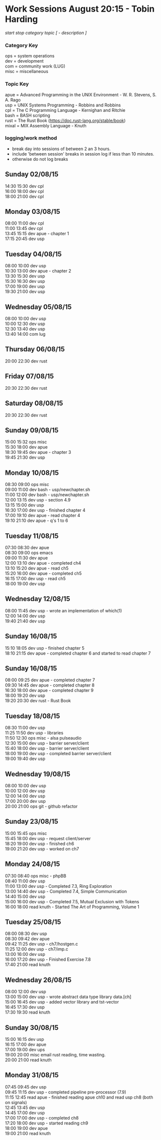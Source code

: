 Work Sessions August 20:15 - Tobin Harding  
=========================================  
_start stop category topic [ - description ]_  
  
### Category Key #  
ops = system operations  
dev = development  
com = community work (LUG)  
misc = miscellaneous  
  
### Topic Key #  
apue = Advanced Programming in the UNIX Environment - W. R. Stevens, S. A. Rago  
usp = UNIX Systems Programming - Robbins and Robbins  
cpl = The C Programming Language - Kernighan and Ritchie  
bash = BASH scripting  
rust = The Rust Book (https://doc.rust-lang.org/stable/book)  
mixal = MIX Assembly Language - Knuth  
  
### logging/work method #  
* break day into sessions of between 2 an 3 hours.  
* include 'between session' breaks in session log if less than 10 minutes.  
* otherwise do not log breaks  
  
Sunday 02/08/15  
---------------  
14:30 15:30 dev cpl  
16:00 18:00 dev cpl  
18:00 21:00 dev cpl  
  
Monday 03/08/15  
---------------  
08:00 11:00 dev cpl  
11:00 13:45 dev cpl  
13:45 15:15 dev apue - chapter 1  
17:15 20:45 dev usp  
  
Tuesday 04/08/15  
----------------  
08:00 10:00 dev usp  
10:30 13:00 dev apue - chapter 2  
13:30 15:30 dev usp  
15:30 16:30 dev usp  
17:00 19:00 dev usp  
19:30 21:00 dev usp  
  
Wednesday 05/08/15  
------------------  
08:00 10:00 dev usp  
10:00 12:30 dev usp  
12:30 13:40 dev usp  
13:40 14:00 com lug  
  
Thursday 06/08/15  
-----------------  
20:00 22:30 dev rust  
  
Friday 07/08/15  
---------------  
20:30 22:30 dev rust  
  
Saturday 08/08/15  
-----------------  
20:30 22:30 dev rust  
  
Sunday 09/08/15  
---------------  
15:00 15:32 ops misc  
15:30 18:00 dev apue  
18:30 19:45 dev apue - chapter 3  
19:45 21:30 dev usp  
  
Monday 10/08/15  
---------------  
08:30 09:00 ops misc  
09:00 11:00 dev bash - usp/newchapter.sh  
11:00 12:00 dev bash - usp/newchapter.sh  
12:00 13:15 dev usp - section 4.9  
13:15 15:00 dev usp  
16:30 17:00 dev usp - finished chapter 4  
17:00 19:10 dev apue - read chapter 4  
19:10 21:10 dev apue - q's 1 to 6  
  
Tuesday 11/08/15  
----------------  
07:30 08:30 dev apue  
08:30 09:00 ops emacs  
09:00 11:30 dev apue  
12:00 13:10 dev apue - completed ch4  
13:10 15:20 dev apue - read ch5  
15:20 16:00 dev apue - completed ch5  
16:15 17:00 dev usp - read ch5  
18:00 19:00 dev usp  
  
Wednesday 12/08/15  
------------------  
08:00 11:45 dev usp - wrote an implementation of which(1)  
12:00 14:00 dev usp  
19:40 21:40 dev usp  
  
Sunday 16/08/15  
---------------  
15:10 18:05 dev usp - finished chapter 5  
18:10 21:15 dev apue - completed chapter 6 and started to read chapter 7  
  
Sunday 16/08/15  
---------------  
08:00 09:25 dev apue - completed chapter 7  
09:30 14:45 dev apue - completed chapter 8  
16:30 18:00 dev apue - completed chapter 9  
18:00 19:20 dev usp  
19:20 20:30 dev rust - Rust Book  
  
Tuesday 18/08/15  
----------------  
08:30 11:00 dev usp  
11:25 11:50 dev usp - libraries  
11:50 12:30 ops misc - alsa pulseaudio  
12:30 15:00 dev usp - barrier server/client  
15:40 18:00 dev usp - barrier server/client  
18:00 19:00 dev usp - completed barrier server/client  
19:00 19:40 dev usp  
  
Wednesday 19/08/15  
------------------  
08:00 10:00 dev usp  
10:00 12:00 dev usp  
12:00 14:00 dev usp  
17:00 20:00 dev usp  
20:00 21:00 ops git - github refactor  
  
Sunday 23/08/15  
---------------  
15:00 15:45 ops misc  
15:45 18:00 dev usp - request client/server  
18:20 19:00 dev usp - finished ch6  
19:00 21:20 dev usp - worked on ch7  
  
Monday 24/08/15  
---------------  
07:30 08:40 ops misc - phpBB  
08:40 11:00 dev usp  
11:00 13:00 dev usp - Completed 7.3, Ring Exploration  
13:00 14:40 dev usp - Completed 7.4, Simple Communication  
14:40 15:00 dev usp  
15:00 16:00 dev usp - Completed 7.5, Mutual Exclusion with Tokens  
16:00 18:00 read knuth - Started The Art of Programming, Volume 1  
  
Tuesday 25/08/15  
----------------  
08:00 08:30 dev usp  
08:30 09:42 dev apue  
09:42 11:25 dev usp - ch7/hostgen.c  
11:25 12:00 dev usp - ch7/imp.c  
13:00 16:00 dev usp  
16:00 17:20 dev usp - Finished Exercise 7.8  
17:40 21:00 read knuth  
  
Wednesday 26/08/15  
------------------  
08:00 12:00 dev usp  
13:00 15:00 dev usp - wrote abstract data type library data.[ch]  
15:00 16:45 dev usp - added vector library and tst-vector  
16:45 17:30 dev usp  
17:30 19:30 read knuth  
  
Sunday 30/08/15  
---------------  
15:00 16:15 dev usp  
16:15 17:00 dev apue  
17:00 19:00 dev ups  
19:00 20:00 misc email rust reading, time wasting.  
20:00 21:00 read knuth  
  
Monday 31/08/15  
---------------  
07:45 09:45 dev usp  
09:45 11:15 dev usp - completed pipeline pre-processor (7.9)  
11:15 12:45 read apue - finished reading apue ch10 and read usp ch8 (both on signals)  
12:45 13:45 dev usp  
14:45 17:00 dev usp  
17:00 17:00 dev usp - completed ch8  
17:20 18:00 dev usp - started reading ch9  
18:00 19:00 dev apue  
19:00 21:00 read knuth  
  

